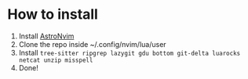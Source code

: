 # How to install

1. Install [AstroNvim](https://astronvim.com/)
2. Clone the repo inside ~/.config/nvim/lua/user
3. Install `tree-sitter ripgrep lazygit gdu bottom git-delta luarocks netcat unzip misspell`
4. Done!
